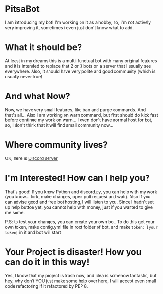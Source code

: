 # PitsaBot
I am introducing my bot! I'm working on it as a hobby, so, i'm not actively very improving it, sometimes i even just don't know what to add. 

# What it should be?
At least in my dreams this is a multi-functual bot with many original features and it is intended to replace that 2 or 3 bots on a server that I usually see everywhere. Also, It should have very polite and good community (which is usually never true).

# And what Now?
Now, we have very small features, like ban and purge commands. And that's all... Also I am working on warn command, but first should do kick fast before continue my work on warn... I even don't have normal host for bot, so, I don't think that it will find small community now...

# Where community lives?
OK, here is [Discord server](https://discord.gg/PjRsZXN48Y)

# I'm Interested! How can I help you?
That's good! If you know Python and discord.py, you can help with my work (you know... fork, make changes, open pull request and wait). Also if you can advise good and free bot hosting, I will listen to you. Since I hadn't set up help button yet, you cannot help with money, just if you wanted to give me some.

P.S: to test your changes, you can create your own bot. To do this get your own token, make config.yml file in root folder of bot, and make `token: [your token]` in it and bot will start

# Your Project is disaster! How you can do it in this way!
Yes, I know that my project is trash now, and idea is somehow fantastic, but hey, why don't YOU just make some help over here, I will accept even small code refactoring if it refactored by PEP 8.

